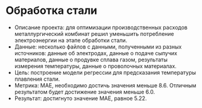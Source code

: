# Обработка стали

* Описание проекта: для оптимизации производственных расходов металлургический комбинат решил уменьшить потребление электроэнергии на этапе обработки стали. 
* Данные: несколько файлов с данными, полученными из разных источников: данные об электродах, данные о подаче сыпучих материалов, данные о продувке сплава газом, результаты измерения температуры, данные о проволочных материалах.
* Цель: построение модели регрессии для предсказания температуры плавления стали.
* Метрика: MAE, необходимо достичь значения меньше 8.6. Отличным результатом будет достижение значения меньше 6.0.
* Результат: достигнуто значение MAE, равное 5.22.

